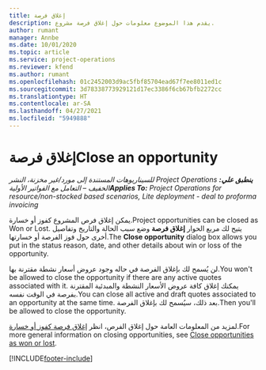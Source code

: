 ```yaml
---
title: إغلاق فرصة
description: يقدم هذا الموضوع معلومات حول إغلاق فرصة مشروع.
author: rumant
manager: Annbe
ms.date: 10/01/2020
ms.topic: article
ms.service: project-operations
ms.reviewer: kfend
ms.author: rumant
ms.openlocfilehash: 01c2452003d9ac5fbf85704ead67f7ee8011ed1c
ms.sourcegitcommit: 3d78338773929121d17ec3386f6cb67bfb2272cc
ms.translationtype: HT
ms.contentlocale: ar-SA
ms.lasthandoff: 04/27/2021
ms.locfileid: "5949888"
---
```

# <a name="close-an-opportunity"></a><span data-ttu-id="9fd83-103">إغلاق فرصة</span><span class="sxs-lookup"><span data-stu-id="9fd83-103">Close an opportunity</span></span>

<span data-ttu-id="9fd83-104">_**ينطبق علي:** ‏‫Project Operations للسيناريوهات المستندة إلى مورد/غير مخزنة‬، ‏‫النشر الخفيف – التعامل مع الفواتير الأولية‬_</span><span class="sxs-lookup"><span data-stu-id="9fd83-104">_**Applies To:** Project Operations for resource/non-stocked based scenarios, Lite deployment - deal to proforma invoicing_</span></span>

<span data-ttu-id="9fd83-105">يمكن إغلاق فرص المشروع كفوز أو خسارة.</span><span class="sxs-lookup"><span data-stu-id="9fd83-105">Project opportunities can be closed as Won or Lost.</span></span> <span data-ttu-id="9fd83-106">يتيح لك مربع الحوار **إغلاق فرصة** وضع سبب الحالة والتاريخ وتفاصيل أخرى حول فوز الفرصة أو خسارتها.</span><span class="sxs-lookup"><span data-stu-id="9fd83-106">The **Close opportunity** dialog box allows you put in the status reason, date, and other details about win or loss of the opportunity.</span></span>

<span data-ttu-id="9fd83-107">لن يُسمح لك بإغلاق الفرصة في حاله وجود عروض أسعار نشطة مقترنة بها.</span><span class="sxs-lookup"><span data-stu-id="9fd83-107">You won't be allowed to close the opportunity if there are any active quotes associated with it.</span></span> <span data-ttu-id="9fd83-108">يمكنك إغلاق كافة عروض الأسعار النشطة والمبدئية المقترنة بفرصة في الوقت نفسه.</span><span class="sxs-lookup"><span data-stu-id="9fd83-108">You can close all active and draft quotes associated to an opportunity at the same time.</span></span> <span data-ttu-id="9fd83-109">بعد ذلك، سيُسمح لك بإغلاق الفرصة.</span><span class="sxs-lookup"><span data-stu-id="9fd83-109">Then you'll be allowed to close the opportunity.</span></span>

<span data-ttu-id="9fd83-110">لمزيد من المعلومات العامة حول إغلاق الفرص، انظر [إغلاق فرصة كفوز أو خسارة](/dynamics365/sales-enterprise/close-opportunity-won-lost-sales).</span><span class="sxs-lookup"><span data-stu-id="9fd83-110">For more general information on closing opportunities, see [Close opportunities as won or lost](/dynamics365/sales-enterprise/close-opportunity-won-lost-sales).</span></span>


[!INCLUDE[footer-include](../includes/footer-banner.md)]